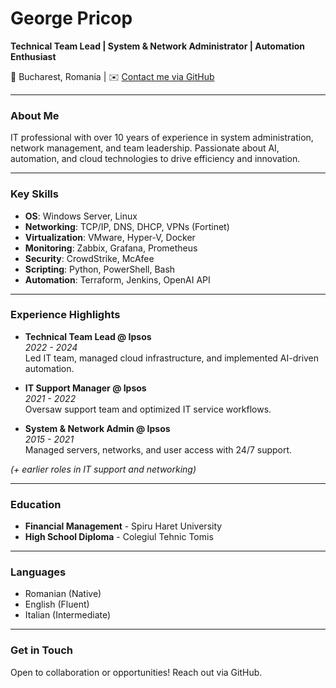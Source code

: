 # George Pricop

**Technical Team Lead | System & Network Administrator | Automation Enthusiast**

📍 Bucharest, Romania | ✉️ [Contact me via GitHub](#)

---

### About Me
IT professional with over 10 years of experience in system administration, network management, and team leadership. Passionate about AI, automation, and cloud technologies to drive efficiency and innovation.

---

### Key Skills
- **OS**: Windows Server, Linux  
- **Networking**: TCP/IP, DNS, DHCP, VPNs (Fortinet)  
- **Virtualization**: VMware, Hyper-V, Docker  
- **Monitoring**: Zabbix, Grafana, Prometheus  
- **Security**: CrowdStrike, McAfee  
- **Scripting**: Python, PowerShell, Bash  
- **Automation**: Terraform, Jenkins, OpenAI API  

---

### Experience Highlights
- **Technical Team Lead @ Ipsos**  
  *2022 - 2024*  
  Led IT team, managed cloud infrastructure, and implemented AI-driven automation.  

- **IT Support Manager @ Ipsos**  
  *2021 - 2022*  
  Oversaw support team and optimized IT service workflows.  

- **System & Network Admin @ Ipsos**  
  *2015 - 2021*  
  Managed servers, networks, and user access with 24/7 support.  

*(+ earlier roles in IT support and networking)*

---

### Education
- **Financial Management** - Spiru Haret University  
- **High School Diploma** - Colegiul Tehnic Tomis  

---

### Languages
- Romanian (Native)  
- English (Fluent)  
- Italian (Intermediate)  

---

### Get in Touch
Open to collaboration or opportunities! Reach out via GitHub.

